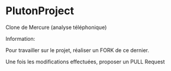 # PlutonProject
Clone de Mercure (analyse téléphonique)

Information:

Pour travailler sur le projet, réaliser un FORK de ce dernier.

Une fois les modifications effectuées, proposer un PULL Request

